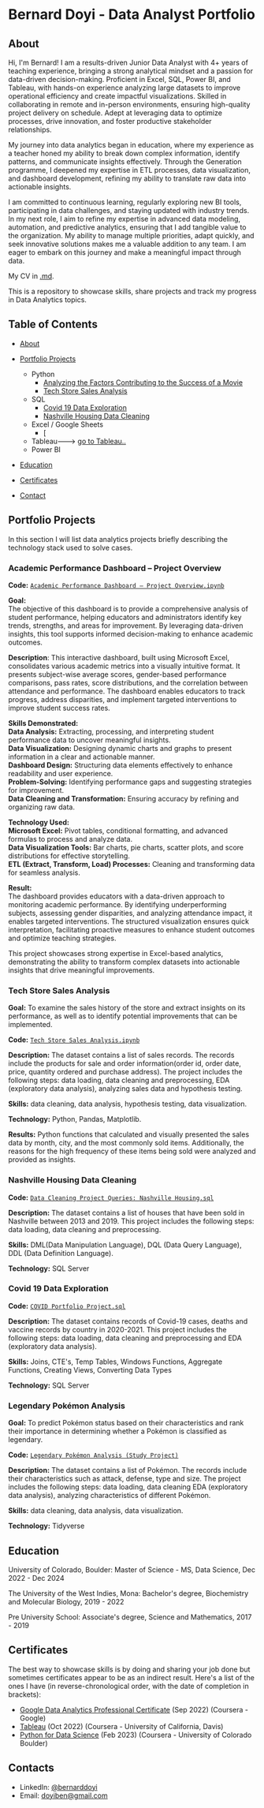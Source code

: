 
# Bernard Doyi - Data Analyst Portfolio
## About
Hi, I'm Bernard! I am a results-driven Junior Data Analyst with 4+ years of teaching experience, bringing a strong analytical mindset and a passion for data-driven decision-making. Proficient in Excel, SQL, Power BI, and Tableau, with hands-on experience analyzing large datasets to improve operational efficiency and create impactful visualizations. Skilled in collaborating in remote and in-person environments, ensuring high-quality project delivery on schedule. Adept at leveraging data to optimize processes, drive innovation, and foster productive stakeholder relationships.  

My journey into data analytics began in education, where my experience as a teacher honed my ability to break down complex information, identify patterns, and communicate insights effectively. Through the Generation programme, I deepened my expertise in ETL processes, data visualization, and dashboard development, refining my ability to translate raw data into actionable insights.  

I am committed to continuous learning, regularly exploring new BI tools, participating in data challenges, and staying updated with industry trends. In my next role, I aim to refine my expertise in advanced data modeling, automation, and predictive analytics, ensuring that I add tangible value to the organization. My ability to manage multiple priorities, adapt quickly, and seek innovative solutions makes me a valuable addition to any team. I am eager to embark on this journey and make a meaningful impact through data.  

My CV in [.md](https://github.com/Top-BenBen/portfolio./blob/9b2843cf493b29bf79bccff6ce2d4639fa91016b/BERNARD%20DOYI%2C%20DATA%20ANALYST%20RESUME%20-%20Bernard%20Doyi.md).

This is a repository to showcase skills, share projects and track my progress in Data Analytics topics.

## Table of Contents
- [About](https://github.com/tiannaparris/Data-Analysis-Portfolio/blob/main/README.md#about)
- [Portfolio Projects](https://github.com/tiannaparris/Data-Analysis-Portfolio/blob/main/README.md#portfolio-projects)
  - Python
    - [Analyzing the Factors Contributing to the Success of a Movie](https://github.com/tiannaparris/Data-Analysis-Portfolio#analyzing-the-factors-contributing-to-the-success-of-a-movie)
    - [Tech Store Sales Analysis](https://github.com/tiannaparris/Data-Analysis-Portfolio#tech-store-sales-analysis)  
  - SQL
    - [Covid 19 Data Exploration](https://github.com/tiannaparris/Data-Analysis-Portfolio#covid-19-data-exploration)
    - [Nashville Housing Data Cleaning](https://github.com/tiannaparris/Data-Analysis-Portfolio#nashville-housing-data-cleaning)
  - Excel / Google Sheets
    - [
  - Tableau---> [go to Tableau..](https://public.tableau.com/app/profile/bernard.doyi/vizzes)
  - Power BI
  


- [Education](https://github.com/tiannaparris/Data-Analysis-Portfolio/blob/main/README.md#education)  
- [Certificates](https://github.com/tiannaparris/Data-Analysis-Portfolio/blob/main/README.md#certificates)
- [Contact](https://github.com/tiannaparris/Data-Analysis-Portfolio/blob/main/README.md#contacts)
  
## Portfolio Projects
In this section I will list data analytics projects briefly describing the technology stack used to solve cases.

### **Academic Performance Dashboard – Project Overview**
**Code:** [`Academic Performance Dashboard – Project Overview.ipynb`](https://github.com/Top-BenBen/PortfolioProjects/tree/05ba98cd29727daaf59f9e17e67603e2c4da7b46)  

**Goal:**  
The objective of this dashboard is to provide a comprehensive analysis of student performance, helping educators and administrators identify key trends, strengths, and areas for improvement. By leveraging data-driven insights, this tool supports informed decision-making to enhance academic outcomes.  

**Description**:
This interactive dashboard, built using Microsoft Excel, consolidates various academic metrics into a visually intuitive format. It presents subject-wise average scores, gender-based performance comparisons, pass rates, score distributions, and the correlation between attendance and performance. The dashboard enables educators to track progress, address disparities, and implement targeted interventions to improve student success rates.  

**Skills Demonstrated:**  
  **Data Analysis:** Extracting, processing, and interpreting student performance data to uncover meaningful insights.  
  **Data Visualization:** Designing dynamic charts and graphs to present information in a clear and actionable manner.  
  **Dashboard Design:** Structuring data elements effectively to enhance readability and user experience.  
  **Problem-Solving:** Identifying performance gaps and suggesting strategies for improvement.  
  **Data Cleaning and Transformation:** Ensuring accuracy by refining and organizing raw data.  

**Technology Used:**  
  **Microsoft Excel:** Pivot tables, conditional formatting, and advanced formulas to process and analyze data.  
  **Data Visualization Tools:** Bar charts, pie charts, scatter plots, and score distributions for effective storytelling.  
  **ETL (Extract, Transform, Load) Processes:** Cleaning and transforming data for seamless analysis.  

**Result:**  
The dashboard provides educators with a data-driven approach to monitoring academic performance. By identifying underperforming subjects, assessing gender disparities, and analyzing attendance impact, it enables targeted interventions. The structured visualization ensures quick interpretation, facilitating proactive measures to enhance student outcomes and optimize teaching strategies.  

This project showcases strong expertise in Excel-based analytics, demonstrating the ability to transform complex datasets into actionable insights that drive meaningful improvements.

### Tech Store Sales Analysis

**Goal:** To examine the sales history of the store and extract insights on its performance, as well as to identify potential improvements that can be implemented.

**Code:** [`Tech Store Sales Analysis.ipynb`](https://github.com/tiannaparris/PortfolioProjects/blob/main/Tech%20Store%20Sales%20Analysis.ipynb)

**Description:** The dataset contains a list of sales records.  The records include the products for sale and order information(order id, order date, price, quantity ordered and purchase address). The project includes the following steps: data loading, data cleaning and preprocessing, EDA (exploratory data analysis), analyzing sales data and hypothesis testing.

**Skills:** data cleaning, data analysis, hypothesis testing, data visualization.

**Technology:** Python, Pandas, Matplotlib.

**Results:** Python functions that calculated and visually presented the sales data by month, city, and the most commonly sold items. Additionally, the reasons for the high frequency of these items being sold were analyzed and provided as insights.



### Nashville Housing Data Cleaning
**Code:** [`Data Cleaning Project Queries: Nashville Housing.sql`](https://github.com/tiannaparris/PortfolioProjects/blob/main/Data%20Cleaning%20Project%20Queries:%20Nashville%20Housing.sql)

**Description:** The dataset contains a list of houses that have been sold in Nashville between 2013 and 2019. This project includes the following steps: data loading, data cleaning and preprocessing.


**Skills:** DML(Data Manipulation Language), DQL (Data Query Language), DDL (Data Definition Language).

**Technology:** SQL Server


### Covid 19 Data Exploration
**Code:** [`COVID Portfolio Project.sql`](https://github.com/tiannaparris/PortfolioProjects/blob/main/COVID%20Portfolio%20Project.sql)

**Description:** The dataset contains records of Covid-19 cases, deaths and vaccine records by country in 2020-2021. This project includes the following steps: data loading, data cleaning and preprocessing and EDA (exploratory data analysis).

**Skills:** Joins, CTE's, Temp Tables, Windows Functions, Aggregate Functions, Creating Views, Converting Data Types

**Technology:** SQL Server



### Legendary Pokémon Analysis

**Goal:** To predict Pokémon status based on their characteristics and rank their importance in determining whether a Pokémon is classified as legendary.

**Code:** [`Legendary Pokémon Analysis (Study Project)`](https://github.com/tiannaparris/PortfolioProjects/blob/main/Legendary%20Pok%C3%A9mon%20Analysis.ipynb)

**Description:** The dataset contains a list of  Pokémon.  The records include their characteristics such as attack, defense, type and size. The project includes the following steps: data loading, data cleaning EDA (exploratory data analysis), analyzing characteristics of different Pokémon.

**Skills:** data cleaning, data analysis, data visualization.

**Technology:** Tidyverse 





## Education
University of Colorado, Boulder: 
Master of Science - MS, Data Science,
Dec 2022 - Dec 2024

The University of the West Indies, Mona:
Bachelor's degree, Biochemistry and Molecular Biology,
2019 - 2022

Pre University School:
Associate's degree, Science and Mathematics,
2017 - 2019

## Certificates
The best way to showcase skills is by doing and sharing your job done but sometimes certificates appear to be as an indirect result. Here's a list of the ones I have (in reverse-chronological order, with the date of completion in brackets):
- [Google Data Analytics Professional Certificate](https://www.coursera.org/account/accomplishments/professional-cert/LRQ498UKBBSJ?utm_source=link&utm_medium=certificate&utm_content=cert_image&utm_campaign=sharing_cta&utm_product=prof) (Sep 2022) (Coursera - Google)
- [Tableau](https://www.coursera.org/account/accomplishments/verify/62LME4DV8CUV) (Oct 2022) (Coursera - University of California, Davis)
- [Python for Data Science](https://coursera.org/share/a16ecd3de61dd794199c452586cba90c) (Feb 2023) (Coursera - University of Colorado Boulder)

## Contacts
- LinkedIn: [@bernarddoyi](https://www.linkedin.com/in/bernarddoyi/)
- Email: doyiben@gmail.com
